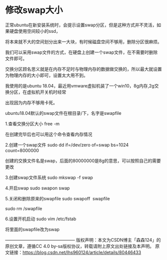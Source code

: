 # 修改swap大小

正常ubuntu在新安装系统时，会提示设置swap分区，但是这种方式并不灵活，如果硬盘使用空间较小的ssd，

将本来就不大的空间划分出来一大块，有时候磁盘空间不够用，删除分区很麻烦。

我们可以采用swap文件的方式，在硬盘上创建一个swap文件，在不需要时删除文件即可。

交换分区顾名思义就是在内存不足时与物理内存的数据做交换的，所以最大就设置为物理内存的大小即可，设置太大用不到。

我使用的是ubuntu 18.04，最近用vmware虚拟机装了一个win10，8g内存,2g交换分区，在虚拟机开关机时经常

出现因为内存不够用卡死。



ubuntu18.04默认的swap文件在根目录/下，名字是swapfile

1.查看交换分区大小
free -m 

在创建完毕后也可以用这个命令查看内存情况

2.创建一个swap文件
sudo dd if=/dev/zero of=swap bs=1024 count=8000000

创建的交换文件名是swap，后面的80000000是8g的意思，可以按照自己的需要更改

3.创建swap文件系统
sudo mkswap -f swap

4.开启swap
sudo swapon swap

5.关闭和删除原来的swapfile
sudo swapoff  swapfile

sudo rm /swapfile

6.设置开机启动
sudo vim /etc/fstab

将里面的swapfile改为swap


 ———————————————— 
版权声明：本文为CSDN博主「森森124」的原创文章，遵循CC 4.0 by-sa版权协议，转载请附上原文出处链接及本声明。
原文链接：https://blog.csdn.net/lhs960124/article/details/80446433